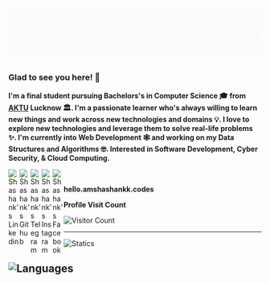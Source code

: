 ![Name](https://github.com/amshashank/amshashank/blob/master/img/Name.gif)

### Glad to see you here! 🤩  

**I'm a final student pursuing Bachelors's in Computer Science 🎓 from <a href="http://www.aktu.ac.in/">AKTU</a> Lucknow 🏛. 
I'm a passionate learner who's always willing to learn new things and work across new technologies and domains 💡. I love to explore new technologies and leverage them to solve real-life problems ✨. I'm currently into Web Development 🕸️ and working on my Data Structures and Algorithms 🤓.
Interested in Software Development, Cyber Security, & Cloud Computing.**

<a href="https://github.com/amshashankk">
  <img align="left" alt="Shashank's Linkedin" width="22px" src="https://cdn.jsdelivr.net/npm/simple-icons@v3/icons/linkedin.svg" />
 </a>

<a href="https://github.com/amshashankk">
  <img align="left" alt="Shashank's Github" width="22px" src="https://cdn.jsdelivr.net/npm/simple-icons@v3/icons/github.svg" />
</a>
<a href="https://t.me/amshashankk">
  <img align="left" alt="Shashank's Telegram" width="22px" src="https://cdn.jsdelivr.net/npm/simple-icons@v3/icons/telegram.svg" />
</a>
<a href="(https://www.instagram.com/amshashakk">
  <img align="left" alt="Shashank's Instagram" width="22px" src="https://cdn.jsdelivr.net/npm/simple-icons@v3/icons/instagram.svg" />
</a>
<a href="https://www.facebook.com/me.shashank/">
  <img align="left" alt="Shashank's Facebook" width="22px" src="https://cdn.jsdelivr.net/npm/simple-icons@v3/icons/facebook.svg" />
</a>

<br>


**hello.amshashankk.codes**


**Profile Visit Count**


![Visitor Count](https://profile-counter.glitch.me/{amshashankk}/count.svg)

---

![Statics](https://github-readme-stats.vercel.app/api?username=amshashankk&hide=contribs,prs)

![Languages](https://github-readme-stats.vercel.app/api/top-langs/?username=amshashankk&layout=compact)
---
